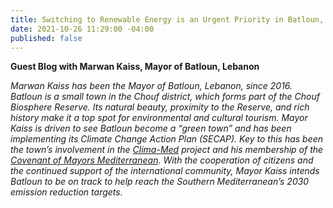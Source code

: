```yaml
---
title: Switching to Renewable Energy is an Urgent Priority in Batloun, Lebanon
date: 2021-10-26 11:29:00 -04:00
published: false
---
```


**Guest Blog with Marwan Kaiss, Mayor of Batloun, Lebanon**

*Marwan Kaiss has been the Mayor of Batloun, Lebanon, since 2016. Batloun is a small town in the Chouf district, which forms part of the Chouf Biosphere Reserve. Its natural beauty, proximity to the Reserve, and rich history make it a top spot for environmental and cultural tourism. Mayor Kaiss is driven to see Batloun become a “green town” and has been implementing its Climate Change Action Plan (SECAP). Key to this has been the town’s involvement in the [Clima-Med](https://www.dai.com/our-work/projects/regional-eu-for-climate-action-in-the-european-neighbourhood-instrument-eni-southern-neighbourhood) project and his membership of the [Covenant of Mayors Mediterranean](http://www.com-med.org/). With the cooperation of citizens and the continued support of the international community, Mayor Kaiss intends Batloun to be on track to help reach the Southern Mediterranean’s 2030 emission reduction targets.*
